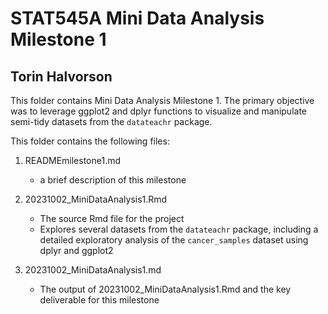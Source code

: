 # STAT545A Mini Data Analysis Milestone 1
## Torin Halvorson

This folder contains Mini Data Analysis Milestone 1. The primary objective was to leverage ggplot2 and dplyr functions to visualize and manipulate semi-tidy datasets from the `datateachr` package.

This folder contains the following files:

1. READMEmilestone1.md
   - a brief description of this milestone

2. 20231002_MiniDataAnalysis1.Rmd
   - The source Rmd file for the project
   - Explores several datasets from the `datateachr` package, including a detailed exploratory analysis of the `cancer_samples` dataset using dplyr and ggplot2

3. 20231002_MiniDataAnalysis1.md
   - The output of 20231002_MiniDataAnalysis1.Rmd and the key deliverable for this milestone

